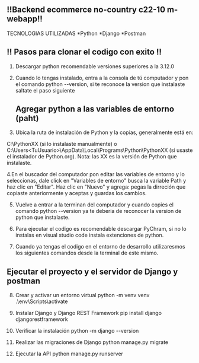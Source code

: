 ## !!Backend ecommerce no-country c22-10 m-webapp!!

TECNOLOGIAS UTILIZADAS 
*Python
*Django
*Postman 

## !! Pasos para clonar el codigo con exito !!
1. Descargar python recomendable versiones superiores a la 3.12.0

2. Cuando lo tengas instalado, entra a la consola de tú computador y pon el comando python --version,
   si te reconoce la version que instalaste saltate el paso siguiente

    ## Agregar python a las variables de entorno (paht)

3. Ubica la ruta de instalación de Python y la copias, generalmente está en:

C:\PythonXX (si lo instalaste manualmente) o
C:\Users\<TuUsuario>\AppData\Local\Programs\Python\PythonXX (si usaste el instalador de Python.org).
Nota: las XX es la versión de Python que instalaste.

4.En el buscador del computador pon editar las variables de entorno y lo seleccionas, dale click en "Variables de entorno" 
busca la variable Path y haz clic en "Editar".
Haz clic en "Nuevo" y agrega:
pegas la dirreción que copiaste anteriormente y aceptas y guardas los cambios.

5. Vuelve a entrar a la terminan del computador y cuando copies el comando python --version ya te deberia de reconocer la version de python que instalaste.

6. Para ejecutar el codigo es recomendable descargar PyChram, si no lo instalas en visual studio code instala extenciones de python.

7. Cuando ya tengas el codigo en el entorno de desarrollo utilizaresmos los siguientes comandos desde la terminal de este mismo.

## Ejecutar el proyecto y el servidor de Django y postman

8. Crear y activar un entorno virtual
python -m venv venv
.\env\Scripts\activate   

9. Instalar Django y Django REST Framework
    pip install django djangorestframework

10. Verificar la instalación
    python -m django --version

11. Realizar las migraciones de Django
    python manage.py migrate

12. Ejecutar la API
    python manage.py runserver



